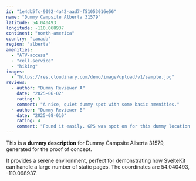 ```yaml
---
id: "1e4db5fc-9092-4a42-aad7-f51053016e56"
name: "Dummy Campsite Alberta 31579"
latitude: 54.040493
longitude: -110.068937
continent: "north-america"
country: "canada"
region: "alberta"
amenities:
  - "ATV-access"
  - "cell-service"
  - "hiking"
images:
  - "https://res.cloudinary.com/demo/image/upload/v1/sample.jpg"
reviews:
  - author: "Dummy Reviewer A"
    date: "2025-06-02"
    rating: 3
    comment: "A nice, quiet dummy spot with some basic amenities."
  - author: "Dummy Reviewer B"
    date: "2025-08-010"
    rating: 4
    comment: "Found it easily. GPS was spot on for this dummy location."
---
```


This is a **dummy description** for Dummy Campsite Alberta 31579, generated for the proof of concept.

It provides a serene environment, perfect for demonstrating how SvelteKit can handle a large number of static pages. The coordinates are 54.040493, -110.068937.
